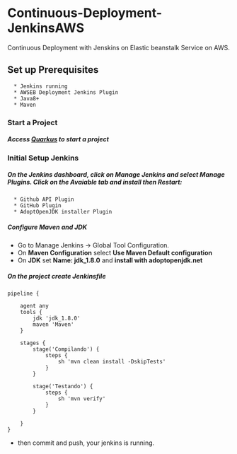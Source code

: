 # Continuous-Deployment-JenkinsAWS

Continuous Deployment with Jenskins on Elastic beanstalk Service on AWS.

## Set up Prerequisites
      * Jenkins running
      * AWSEB Deployment Jenkins Plugin
      * Java8+
      * Maven
  
### Start a Project

##### Access [Quarkus](https://code.quarkus.io/) to start a project

### Initial Setup Jenkins

##### On the Jenkins dashboard, click on Manage Jenkins and select Manage Plugins. Click on the Avaiable tab and install then Restart:
      * Github API Plugin
      * GitHub Plugin
      * AdoptOpenJDK installer Plugin

##### Configure Maven and JDK
     
- Go to Manage Jenkins -> Global Tool Configuration. 
- On **Maven Configuration** select **Use Maven Default configuration**
- On **JDK** set **Name: jdk_1.8.0** and **install with adoptopenjdk.net**

##### On the project create Jenkinsfile
```
pipeline {
    
    agent any
    tools {
        jdk 'jdk_1.8.0'
        maven 'Maven'
    }

    stages {
        stage('Compilando') {
            steps {
                sh 'mvn clean install -DskipTests' 
            }
        }

        stage('Testando') {
            steps {
                sh 'mvn verify'
            }
        }

    }
}
```
- then commit and push, your jenkins is running.
